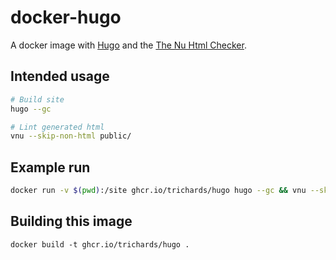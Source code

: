 # docker-hugo

A docker image with [Hugo][hugo] and the [The Nu Html Checker][vnu].

## Intended usage

```bash
# Build site
hugo --gc

# Lint generated html
vnu --skip-non-html public/
```

## Example run

```bash
docker run -v $(pwd):/site ghcr.io/trichards/hugo hugo --gc && vnu --skip-non-html public/
```

## Building this image

```
docker build -t ghcr.io/trichards/hugo .
```

[hugo]: https://github.com/gohugoio/hugo
[vnu]: https://github.com/validator/validator

